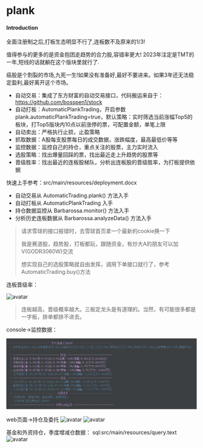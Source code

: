 # plank 

#### Introduction

全面注册制之后,打板生态明显不行了,连板数不及原来的1/3!

值得参与的更多的是资金抱团走趋势的合力股,容错率更大! 2023年注定是TMT的一年,短线的话就躺在这个版块里就行了.

癌股是个割裂的市场,九死一生!如果没有准备好,最好不要进来。如果3年还无法稳定盈利,最好离开这个市场。


- 自动交易：集成了东方财富的自动交易接口，代码搬运来自于：https://github.com/bosspen1/stock
- 自动打板：AutomaticPlankTrading，开启参数plank.automaticPlankTrading=true，默认策略：实时筛选当前涨幅Top5的板块，打Top5版块内10点以前涨停的票，可配置金额，单笔上限
- 自动卖出：严格执行止损，止盈策略
- 抓取数据：A股每支股票每日的成交数据，涨跌幅度，最高最低价等等
- 监控数据：监控自己的持仓，重点关注的股票，主力实时流入
- 选股策略：找出爆量回踩的票，找出最近走上升趋势的股票等
- 晋级胜率：找出最近的连板股梯队，分析出连板股的晋级胜率，为打板提供依据



快速上手参考：src/main/resources/deployment.docx
- 自动交易从 AutomaticTrading.plank() 方法入手
- 自动打板从 AutomaticPlankTrading 入手
- 持仓数据监控从 Barbarossa.monitor() 方法入手
- 分析历史连板数据从 Barbarossa.analyzeData() 方法入手


> 请求雪球的接口报错时，去雪球首页拿一个最新的cookie换一下
> 
> 我是赛道股，趋势股，打板都玩，跟随资金，有炒大A的朋友可以加V(GODR3060W)交流
> 
> 想实现自己的选股策略就自由发挥，调用下单接口就行了，参考AutomaticTrading.buy()方法
> 
连板晋级率：

![avatar](./src/main/resources/img/1.png)

> 连板越高，晋级概率越大。三板定龙头是有道理的。当然，有可能很多都是一字板，排单都排不进去。

console->监控数据：

![avatar](./src/main/resources/img/5.png)

web页面->持仓及委托
![avatar](./src/main/resources/img/2.png)
![avatar](./src/main/resources/img/我的持仓.png)

基金和外资持仓，季度增减仓数据： sql:src/main/resources/query.text
![avatar](./src/main/resources/img/4.png)